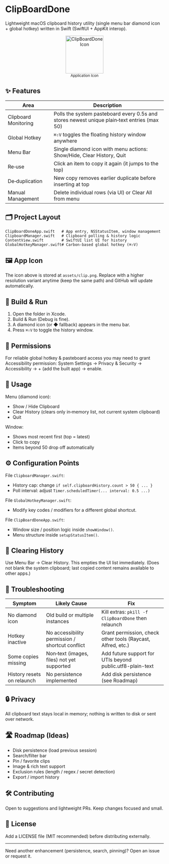 # ClipBoardDone

Lightweight macOS clipboard history utility (single menu bar diamond icon + global hotkey) written in Swift (SwiftUI + AppKit interop).

<div align="center">
  <img src="clip Export/clip-macOS-Default-1024x1024@1x.png" alt="ClipBoardDone Icon" width="120" height="120" />
  <br/>
  <sub>Application Icon</sub>
</div>

## ✨ Features
| Area | Description |
|------|-------------|
| Clipboard Monitoring | Polls the system pasteboard every 0.5s and stores newest unique plain‑text entries (max 50) |
| Global Hotkey | `⌘⇧V` toggles the floating history window anywhere |
| Menu Bar | Single diamond icon with menu actions: Show/Hide, Clear History, Quit |
| Re‑use | Click an item to copy it again (it jumps to the top) |
| De‑duplication | New copy removes earlier duplicate before inserting at top |
| Manual Management | Delete individual rows (via UI) or Clear All from menu |

## 🗂 Project Layout
```
ClipBoardDoneApp.swift   # App entry, NSStatusItem, window management
ClipboardManager.swift   # Clipboard polling & history logic
ContentView.swift        # SwiftUI list UI for history
GlobalHotkeyManager.swift# Carbon-based global hotkey (⌘⇧V)
```

## 🖼 App Icon
The icon above is stored at `assets/clip.png`. Replace with a higher resolution variant anytime (keep the same path) and GitHub will update automatically.

## 🚀 Build & Run
1. Open the folder in Xcode.
2. Build & Run (Debug is fine).
3. A diamond icon (or ◆ fallback) appears in the menu bar.
4. Press `⌘⇧V` to toggle the history window.

## 🔑 Permissions
For reliable global hotkey & pasteboard access you may need to grant Accessibility permission:
System Settings → Privacy & Security → Accessibility → + (add the built app) → enable.

## 🧰 Usage
Menu (diamond icon):
- Show / Hide Clipboard
- Clear History (clears only in‑memory list, not current system clipboard)
- Quit

Window:
- Shows most recent first (top = latest)
- Click to copy
- Items beyond 50 drop off automatically

## ⚙️ Configuration Points
File `ClipboardManager.swift`:
- History cap: change `if self.clipboardHistory.count > 50 { ... }`
- Poll interval: adjust `Timer.scheduledTimer(... interval: 0.5 ...)`

File `GlobalHotkeyManager.swift`:
- Modify key codes / modifiers for a different global shortcut.

File `ClipBoardDoneApp.swift`:
- Window size / position logic inside `showWindow()`.
- Menu structure inside `setupStatusItem()`.

## 🧹 Clearing History
Use Menu Bar → Clear History. This empties the UI list immediately. (Does not blank the system clipboard; last copied content remains available to other apps.)

## 🧪 Troubleshooting
| Symptom | Likely Cause | Fix |
|---------|--------------|-----|
| No diamond icon | Old build or multiple instances | Kill extras: `pkill -f ClipBoardDone` then relaunch |
| Hotkey inactive | No accessibility permission / shortcut conflict | Grant permission, check other tools (Raycast, Alfred, etc.) |
| Some copies missing | Non‑text (images, files) not yet supported | Add future support for UTIs beyond public.utf8-plain-text |
| History resets on relaunch | No persistence implemented | Add disk persistence (see Roadmap) |

## 🔒 Privacy
All clipboard text stays local in memory; nothing is written to disk or sent over network.

## 🛣 Roadmap (Ideas)
- Disk persistence (load previous session)
- Search/filter bar
- Pin / favorite clips
- Image & rich text support
- Exclusion rules (length / regex / secret detection)
- Export / import history

## 🛠 Contributing
Open to suggestions and lightweight PRs. Keep changes focused and small.

## 📄 License
Add a LICENSE file (MIT recommended) before distributing externally.

---
Need another enhancement (persistence, search, pinning)? Open an issue or request it.
